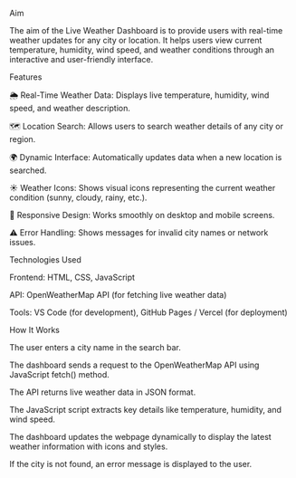 Aim

The aim of the Live Weather Dashboard is to provide users with real-time weather updates for any city or location. It helps users view current temperature, humidity, wind speed, and weather conditions through an interactive and user-friendly interface.

Features

🌦️ Real-Time Weather Data: Displays live temperature, humidity, wind speed, and weather description.

🗺️ Location Search: Allows users to search weather details of any city or region.

🌍 Dynamic Interface: Automatically updates data when a new location is searched.

☀️ Weather Icons: Shows visual icons representing the current weather condition (sunny, cloudy, rainy, etc.).

📱 Responsive Design: Works smoothly on desktop and mobile screens.

⚠️ Error Handling: Shows messages for invalid city names or network issues.

Technologies Used

Frontend: HTML, CSS, JavaScript

API: OpenWeatherMap API (for fetching live weather data)

Tools: VS Code (for development), GitHub Pages / Vercel (for deployment)

How It Works

The user enters a city name in the search bar.

The dashboard sends a request to the OpenWeatherMap API using JavaScript fetch() method.

The API returns live weather data in JSON format.

The JavaScript script extracts key details like temperature, humidity, and wind speed.

The dashboard updates the webpage dynamically to display the latest weather information with icons and styles.

If the city is not found, an error message is displayed to the user.
